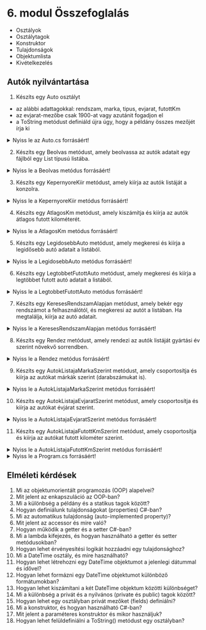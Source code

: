 # 6. modul Összefoglalás

- Osztályok
- Osztálytagok
- Konstruktor
- Tulajdonságok
- Objektumlista
- Kivételkezelés

## Autók nyilvántartása
1. Készíts egy Auto osztályt
  - az alábbi adattagokkal: rendszam, marka, tipus, evjarat, futottKm
  - az evjarat-mezőbe csak 1900-at vagy azutánit fogadjon el
  - a ToString metódust definiáld újra úgy, hogy a példány összes mezőjét írja ki

<details>
<summary>Nyiss le az Auto.cs forrásáért!</summary>

### `Auto.cs` példa:
```c#
class Auto
    {
        string _rendszam;
        string _marka;
        string _tipus;
        int _evjarat;
        int _futottKm;

        public Auto(string rendszam, string marka, string tipus, int evjarat, int futottKm)
        {
            Rendszam = rendszam;
            Marka = marka;
            Tipus = tipus;
            Evjarat = evjarat;
            FutottKm = futottKm;
        }

        public string Rendszam { get => _rendszam; set => _rendszam = value; }
        public string Marka { get => _marka; set => _marka = value; }
        public string Tipus { get => _tipus; set => _tipus = value; }
        public int Evjarat {
            get => _evjarat;
            set
            {
                if (value>=1900 && value<=DateTime.Now.Year)
                {
                    _evjarat = value;
                }
                else
                {
                    throw new ArgumentException("Az évjárat kívül esik a megadható tartományon");
                }
            }
        }
        public int FutottKm { get => _futottKm; set => _futottKm = value; }

        public override string ToString()
        {
            return $"{this.Rendszam}, {this.Marka}, {this.Tipus}, {this.Evjarat}, {this.FutottKm}";
        }
    }
}
```
</details>

2. Készíts egy Beolvas metódust, amely beolvassa az autók adatait egy fájlból egy List<Auto> típusú listába.
<details>
<summary>Nyiss le a Beolvas metódus forrásáért!</summary>

### `Beolvas` példa:
```c#
/// <summary>
/// Beolvassa a fájl sorait listában Auto példányokba
/// </summary>
static List<Auto> Beolvas()
{
    List<Auto> a = new List<Auto>();
    try
    {
        using (StreamReader sr = new StreamReader("autok.csv", Encoding.UTF8))
        {
            string sor;
            while ((sor = sr.ReadLine()) != null)
            {
                string[] seged = sor.Split(',');
                a.Add(new Auto(seged[0], seged[1], seged[2], Convert.ToInt32(seged[3]), Convert.ToInt32(seged[4])));
            }
        }
    }
    catch (Exception ex)
    {
        Console.WriteLine($"Hiba: {ex.Message}");
        Console.ReadKey();
        Environment.Exit(1);
    }
    return a;
}
```
</details>

3. Készíts egy KepernyoreKiir metódust, amely kiírja az autók listáját a konzolra.
<details>
<summary>Nyiss le a KepernyoreKiir metódus forrásáért!</summary>

### `KepernyoreKiir` példa:
```c#
/// <summary>
/// Kiírja képernyőre az autok lista tartalmat
/// </summary>
/// <param name="a">autok</param>
/// <param name="cim">rendezés előtt vagy után</param>
static void KepernyoreKiir(List<Auto> a, string cim)
{
    Console.WriteLine($"\n{cim}");
    foreach (Auto auto in a)
    {
        Console.WriteLine(auto);
    }
   
    //a.ForEach(x => Console.WriteLine(x));
}
```
</details>

4. Készíts egy AtlagosKm metódust, amely kiszámítja és kiírja az autók átlagos futott kilométerét.
<details>
<summary>Nyiss le a AtlagosKm metódus forrásáért!</summary>

### `AtlagosKm` példa:
```c#
static void AtlagosKm(List<Auto> a)
{
    //double atlag = a.Average(auto => auto.FutottKm);
    double osszeg = 0;
    foreach (Auto auto in a)
    {
        osszeg += auto.FutottKm;
    }
    double atlag = osszeg / a.Count();
    Console.WriteLine($"Az autók átlagos futott km: {atlag:f2}");
}
```
</details>

5. Készíts egy LegidosebbAuto metódust, amely megkeresi és kiírja a legidősebb autó adatait a listából.
<details>
<summary>Nyiss le a LegidosebbAuto metódus forrásáért!</summary>

### `LegidosebbAuto` példa:
```c#
static void LegidosebbAuto(List<Auto> a)
{
    //Auto legidosebbAuto = a.MinBy(auto => auto.Evjarat);
    ///
    Auto legidosebbAuto = a[0];
    foreach (Auto auto in a)
    {
        if (auto.GyartasiEv < legidosebbAuto.GyartasiEv)
        {
            legidosebbAuto = auto;
        }
    }
    ///
    Auto legidosebbAuto = a.OrderBy(auto => auto.Evjarat).FirstOrDefault();
    Console.WriteLine($"\nLegidősebb autó adatai: {legidosebbAuto}");
}
```
</details>

6. Készíts egy LegtobbetFutottAuto metódust, amely megkeresi és kiírja a legtöbbet futott autó adatait a listából.
<details>
<summary>Nyiss le a LegtobbetFutottAuto metódus forrásáért!</summary>

### `LegtobbetFutottAuto` példa:
```c#
static void LegtobbetFutottAuto(List<Auto> a)
{
    //Auto legtobbetFutottAuto = a.MaxBy(auto => auto.FutottKm);
    ///
    Auto legtobbetFutottAuto = a[0];
    foreach (Auto auto in a)
    {
        if (auto.FutottKm > legtobbetFutottAuto.FutottKm)
        {
            legtobbetFutottAuto = auto;
        }
    }///
    Auto legtobbetFutottAuto = a.OrderByDescending(auto => auto.FutottKm).FirstOrDefault();
    Console.WriteLine($"\nLegtöbett futott km autó adatai: {legtobbetFutottAuto}");
}
```
</details>


7. Készíts egy KeresesRendszamAlapjan metódust, amely bekér egy rendszámot a felhasználótól, és megkeresi az autót a listában. Ha megtalálja, kiírja az autó adatait.
<details>
<summary>Nyiss le a KeresesRendszamAlapjan metódus forrásáért!</summary>

### `KeresesRendszamAlapjan` példa:
```c#
static void KeresesRendszamAlapjan(List<Auto> a)
{
    Console.Write("Kérem a rendszámot: ");
    string keresesRendszam = Console.ReadLine();
    Auto megtalaltAuto = null;
    foreach (Auto auto in a)
    {
        if (auto.Rendszam.Equals(keresesRendszam, StringComparison.OrdinalIgnoreCase))
        {
            megtalaltAuto = auto;
            break;
        }
    }
    if (megtalaltAuto == null)
    {
        Console.WriteLine("Nincs ilyen adat");
    }
    else
    {
        Console.WriteLine(megtalaltAuto);
    }
}
```
</details>

8. Készíts egy Rendez metódust, amely rendezi az autók listáját gyártási év szerint növekvő sorrendben.
<details>
<summary>Nyiss le a Rendez metódus forrásáért!</summary>

### `Rendez` példa:
```c#
static List<Auto> Rendez(List<Auto> a)
{
    //a.Sort((x, y) => x.GyartasiEv.CompareTo(y.GyartasiEv));
    ///
    for (int i = 0; i < a.Count - 1; i++)
    {
        for (int j = 0; j < a.Count - i - 1; j++)
        {
            if (a[j].GyartasiEv > a[j + 1].GyartasiEv)
            {
                // Csere
                Auto temp = a[j];
                a[j] = a[j + 1];
                a[j + 1] = temp;
            }
        }
    }///
    return a;
}
```
</details>

9. Készíts egy AutokListajaMarkaSzerint metódust, amely csoportosítja és kiírja az autókat márkák szerint (darabszámukat is).
<details>
<summary>Nyiss le a AutokListajaMarkaSzerint metódus forrásáért!</summary>

### `AutokListajaMarkaSzerint` példa:
```c#
static void AutokListajaMarkaSzerint(List<Auto> a)
{
    Console.WriteLine("\nAz autók csoportosítva márka szerint: ");
    //Csoportosítás márka szerint:
    Dictionary<string, List<Auto>> autokMarkaSzerint = new Dictionary<string, List<Auto>>();
    foreach (Auto auto in a)
    {
        if (!autokMarkaSzerint.ContainsKey(auto.Marka))
        {
            autokMarkaSzerint[auto.Marka] = new List<Auto>();
        }
        autokMarkaSzerint[auto.Marka].Add(auto);
    }
    //IEnumerable<IGrouping<string, Auto>> autokMarkaSzerint = a.GroupBy(auto => auto.Marka);

    //Csoportok kiírása
    foreach (KeyValuePair<string, List<Auto>> markakCsoport in autokMarkaSzerint)
    {
        Console.WriteLine($"{markakCsoport.Key} ({markakCsoport.Value.Count()}db)");
        foreach (Auto csoportbeliAuto in markakCsoport.Value)
        {
            Console.WriteLine($"  {csoportbeliAuto}");
        }
    }
   
    /*foreach (IGrouping<string, Auto> csoport in autokMarkaSzerint)
    {
      Console.WriteLine($"{csoport.Key}: {csoport.Count()} db");
      foreach (Auto auto in csoport)
      {
          Console.WriteLine($"\t{auto}");
      }
    }*/
}
```
</details>
  
10. Készíts egy AutokListajaEvjaratSzerint metódust, amely csoportosítja és kiírja az autókat évjárat szerint.
<details>
<summary>Nyiss le a AutokListajaEvjaratSzerint metódus forrásáért!</summary>

### `AutokListajaEvjaratSzerint` példa:
```c#
static void AutokListajaEvjaratSzerint(List<Auto> a)
{
    Console.WriteLine("\nAz autók csoportosítva évjárat szerint: ");
    //Csoportosítás márka szerint:
    var autokEvjaratSzerint = a.GroupBy(auto => auto.Evjarat);

    //Csoportok kiírása
    foreach (var evjaratCsoport in autokEvjaratSzerint)
    {
        Console.WriteLine(evjaratCsoport.Key);
        foreach (var csoportbeliAuto in evjaratCsoport)
        {
            Console.WriteLine($"  {csoportbeliAuto}");
        }
    }
}
```
</details>

11. Készíts egy AutokListajaFutottKmSzerint metódust, amely csoportosítja és kiírja az autókat futott kilométer szerint.

<details>
<summary>Nyiss le a AutokListajaFutottKmSzerint metódus forrásáért!</summary>

### `AutokListajaFutottKmSzerint` példa:
```c#
static void AutokListajaFutottKmSzerint(List<Auto> a)
{
    Console.Write("\nAdj meg egy kilométer értéket: ");
    int keresettKm = int.Parse(Console.ReadLine());
    List<Auto> kmAutok = a.FindAll(auto => auto.FutottKm > keresettKm);
    Console.WriteLine($"\n{keresettKm} km felett futott autók:");
    foreach (var auto in kmAutok)
    {
        Console.WriteLine(auto);
    }
}
```
</details>

<details>
<summary>Nyiss le a Program.cs forrásáért!</summary>

### `Program.cs` példa:
```c#
static void Main(string[] args){
    List<Auto> autok = Beolvas();
    KepernyoreKiir(autok,"Autók listája");
    List<Auto> autokRendezveGyartasiEvSzerint = Rendez(new List<Auto>(autok));
    KepernyoreKiir(autokRendezveGyartasiEvSzerint, "Autók gyártási év szerint rendezett listája");
    KeresesRendszamAlapjan(autok);
    LegidosebbAuto(autok);
    LegtobbetFutottAuto(autok);
    AtlagosKm(autok);
    AutokListajaMarkaSzerint(autok);
    AutokListajaEvjaratSzerint(autok);
    AutokListajaFutottKmSzerint(autok);

    Console.WriteLine("Nyomj egy billentyűt a kilépéshez");
    Console.ReadKey();
}    

```
</details>


## Elméleti kérdések
1. Mi az objektumorientált programozás (OOP) alapelvei?
2. Mit jelent az enkapszuláció az OOP-ban?
3. Mi a különbség a példány és a statikus tagok között?
4. Hogyan definiálunk tulajdonságokat (properties) C#-ban?
5. Mi az automatikus tulajdonság (auto-implemented property)?
6. Mit jelent az accessor és mire való?
7. Hogyan működik a getter és a setter C#-ban?
8. Mi a lambda kifejezés, és hogyan használható a getter és setter metódusokban?
9. Hogyan lehet érvényesítési logikát hozzáadni egy tulajdonsághoz?
10. Mi a DateTime osztály, és mire használható?
11. Hogyan lehet létrehozni egy DateTime objektumot a jelenlegi dátummal és idővel?
12. Hogyan lehet formázni egy DateTime objektumot különböző formátumokban?
13. Hogyan lehet kiszámítani a két DateTime objektum közötti különbséget?
14. Mi a különbség a privát és a nyilvános (private és public) tagok között?
15. Hogyan lehet egy osztályban privát mezőket (fields) definiálni?
16. Mi a konstruktor, és hogyan használható C#-ban?
17. Mit jelent a paraméteres konstruktor és mikor használjuk?
18. Hogyan lehet felüldefiniálni a ToString() metódust egy osztályban?
